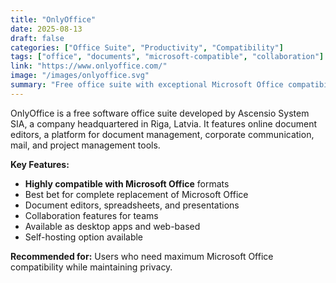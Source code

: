 ```yaml
---
title: "OnlyOffice"
date: 2025-08-13
draft: false
categories: ["Office Suite", "Productivity", "Compatibility"]
tags: ["office", "documents", "microsoft-compatible", "collaboration"]
link: "https://www.onlyoffice.com/"
image: "/images/onlyoffice.svg"
summary: "Free office suite with exceptional Microsoft Office compatibility."
---
```


OnlyOffice is a free software office suite developed by Ascensio System SIA, a company headquartered in Riga, Latvia. It features online document editors, a platform for document management, corporate communication, mail, and project management tools.

**Key Features:**
- **Highly compatible with Microsoft Office** formats
- Best bet for complete replacement of Microsoft Office
- Document editors, spreadsheets, and presentations
- Collaboration features for teams
- Available as desktop apps and web-based
- Self-hosting option available

**Recommended for:** Users who need maximum Microsoft Office compatibility while maintaining privacy.